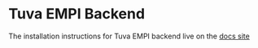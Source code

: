 # Tuva EMPI Backend

The installation instructions for Tuva EMPI backend live on the [docs site](https://tuva-health.github.io/tuva_empi/docs/getting-started/local-development/backend-installation)
